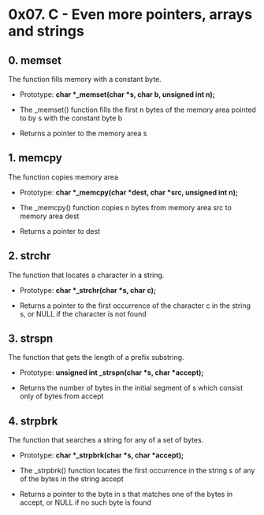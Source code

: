 # 0x07. C - Even more pointers, arrays and strings

## 0. memset

The function fills memory with a constant byte.

* Prototype: **char \*_memset(char \*s, char b, unsigned int n);**

* The _memset() function fills the first n bytes of the memory area pointed to by s with the constant byte b

* Returns a pointer to the memory area s

## 1. memcpy

The function copies memory area

* Prototype: **char \*_memcpy(char \*dest, char \*src, unsigned int n);**

* The _memcpy() function copies n bytes from memory area src to memory area dest

* Returns a pointer to dest

## 2. strchr

The function that locates a character in a string.

* Prototype: **char \*_strchr(char \*s, char c);**

* Returns a pointer to the first occurrence of the character c in the string s, or NULL if the character is not found

## 3. strspn

The function that gets the length of a prefix substring.

* Prototype: **unsigned int _strspn(char \*s, char \*accept);**

* Returns the number of bytes in the initial segment of s which consist only of bytes from accept

## 4. strpbrk

The function that searches a string for any of a set of bytes.

* Prototype: **char \*_strpbrk(char \*s, char \*accept);**

* The _strpbrk() function locates the first occurrence in the string s of any of the bytes in the string accept

* Returns a pointer to the byte in s that matches one of the bytes in accept, or NULL if no such byte is found

